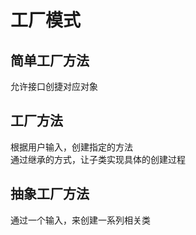 # 工厂模式
## 简单工厂方法
允许接口创捷对应对象
## 工厂方法
根据用户输入，创建指定的方法  
通过继承的方式，让子类实现具体的创建过程
## 抽象工厂方法
通过一个输入，来创建一系列相关类  

